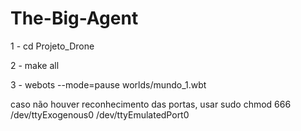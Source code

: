 # The-Big-Agent

1 - cd Projeto_Drone

2 - make all

3 - webots --mode=pause worlds/mundo_1.wbt 

caso não houver reconhecimento das portas, usar sudo chmod 666 /dev/ttyExogenous0 /dev/ttyEmulatedPort0
